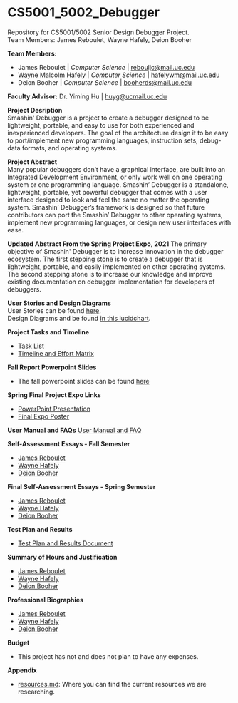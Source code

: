 # CS5001_5002_Debugger
Repository for CS5001/5002 Senior Design Debugger Project.  
Team Members: James Reboulet, Wayne Hafely, Deion Booher

**Team Members:**
* James Reboulet | *Computer Science*  | rebouljc@mail.uc.edu
* Wayne Malcolm Hafely | *Computer Science* | hafelywm@mail.uc.edu
* Deion Booher | *Computer Science* | booherds@mail.uc.edu

**Faculty Advisor:** Dr. Yiming Hu | huyg@ucmail.uc.edu

**Project Desription**  
Smashin' Debugger is a project to create a debugger designed to be lightweight, portable, and easy to use for both experienced and inexperienced developers. 
The goal of the architecture design it to be easy to port/implement new programming languages, instruction sets, debug-data formats, and operating systems.  

**Project Abstract**  
Many popular debuggers don’t have a graphical interface, are built into an
Integrated Development Environment, or only work well on one operating
system or one programming language. Smashin’ Debugger is a standalone,
lightweight, portable, yet powerful debugger that comes with a user interface
designed to look and feel the same no matter the operating system. Smashin’
Debugger’s framework is designed so that future contributors can port the
Smashin’ Debugger to other operating systems, implement new programming
languages, or design new user interfaces with ease.

**Updated Abstract From the Spring Project Expo, 2021**
The primary objective of Smashin' Debugger is to increase innovation in the debugger ecosystem. The first stepping stone is to create a debugger that is lightweight, portable, and easily implemented on other operating systems. The second stepping stone is to increase our knowledge and improve existing documentation on debugger implementation for developers of debuggers.

**User Stories and Design Diagrams**  
User Stories can be found [here](Essays/User_Stories.md).  
Design Diagrams and be found [in this lucidchart](https://app.lucidchart.com/documents/embeddedchart/6df60338-f906-4b01-a24a-0f9d3a1e2053).

**Project Tasks and Timeline**
* [Task List](Essays/Tasklist.md)
* [Timeline and Effort Matrix](Essays/Milestones_Timeline_Effort_Matrix.md)

**Fall Report Powerpoint Slides**
* The fall powerpoint slides can be found [here](https://drive.google.com/file/d/1uEYCghGHuXhhrNPanpcJ8pSuRX5kiN23/view?usp=sharing)

**Spring Final Project Expo Links**
* [PowerPoint Presentation](https://docs.google.com/presentation/d/1xgrNVBd2GFu39RWKvkG8pJqLK4FWEvtmWB22TiTu9UQ/edit?usp=sharing)
* [Final Expo Poster](https://drive.google.com/file/d/13Ngsk0Cp6klo5cAucMUNMzxjDVkiMRvX/view?usp=sharing)

**User Manual and FAQs**
[User Manual and FAQ](https://github.com/rebouljc/CS5001_5002_Debugger/wiki/User-Docs)

**Self-Assessment Essays - Fall Semester**
* [James Reboulet](Essays/JamesRebouletEssays/Capstone%20Assessment%20-%20James%20C.%20Reboulet%20(CS).md)
* [Wayne Hafely](Essays/WayneHafelyEssays/IndividualCapstoneAssessment.md)
* [Deion Booher](Essays/DeionBooherEssays/DeionBooher%20Capstone%20Assessment.md)

**Final Self-Assessment Essays - Spring Semester**
* [James Reboulet](Essays/JamesRebouletEssays/JamesCRebouletSelfEvaluation.md)
* [Wayne Hafely]()
* [Deion Booher]()

**Test Plan and Results**
* [Test Plan and Results Document](https://github.com/rebouljc/CS5001_5002_Debugger/wiki/Testing-Document)

**Summary of Hours and Justification**
* [James Reboulet](Essays/JamesRebouletEssays/ProjectHoursAndJustification_JamesCReboulet)
* [Wayne Hafely]()
* [Deion Booher]()

**Professional Biographies**
* [James Reboulet](Essays/JamesRebouletEssays/ProfessionalResume.md)
* [Wayne Hafely](Essays/WayneHafelyEssays/ProfessionalBiography.md)
* [Deion Booher](Essays/DeionBooherEssays/Professional%20Biography%20Deion.md)

**Budget**
* This project has not and does not plan to have any expenses. 

**Appendix**
* [resources.md](https://github.com/rebouljc/CS5001_5002_Debugger/blob/master/resources.md): Where you can find the current resources we are researching.

